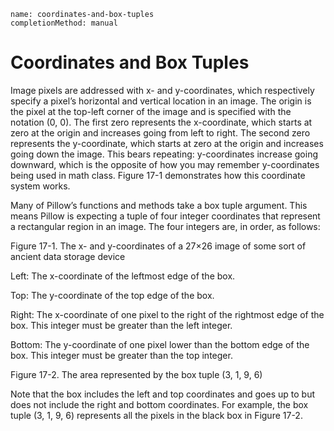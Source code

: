 ```ngMeta
name: coordinates-and-box-tuples
completionMethod: manual
```
# Coordinates and Box Tuples
Image pixels are addressed with x- and y-coordinates, which respectively specify a pixel’s horizontal and vertical location in an image. The origin is the pixel at the top-left corner of the image and is specified with the notation (0, 0). The first zero represents the x-coordinate, which starts at zero at the origin and increases going from left to right. The second zero represents the y-coordinate, which starts at zero at the origin and increases going down the image. This bears repeating: y-coordinates increase going downward, which is the opposite of how you may remember y-coordinates being used in math class. Figure 17-1 demonstrates how this coordinate system works.

Many of Pillow’s functions and methods take a box tuple argument. This means Pillow is expecting a tuple of four integer coordinates that represent a rectangular region in an image. The four integers are, in order, as follows:

<!-- ![image](assets/000004.jpg)
 -->
Figure 17-1. The x- and y-coordinates of a 27×26 image of some sort of ancient data storage device

Left: The x-coordinate of the leftmost edge of the box.

Top: The y-coordinate of the top edge of the box.

Right: The x-coordinate of one pixel to the right of the rightmost edge of the box. This integer must be greater than the left integer.

Bottom: The y-coordinate of one pixel lower than the bottom edge of the box. This integer must be greater than the top integer.

<!-- ![image](assets/000096.jpg)
 -->
Figure 17-2. The area represented by the box tuple (3, 1, 9, 6)

Note that the box includes the left and top coordinates and goes up to but does not include the right and bottom coordinates. For example, the box tuple (3, 1, 9, 6) represents all the pixels in the black box in Figure 17-2.